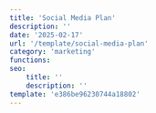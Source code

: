 ```yaml
---
title: 'Social Media Plan'
description: ''
date: '2025-02-17'
url: '/template/social-media-plan'
category: 'marketing'
functions:
seo:
    title: ''
    description: ''
template: 'e386be96230744a18802'
---
```

